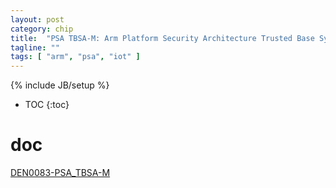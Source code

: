 ```yaml
---
layout: post
category: chip
title:  "PSA TBSA-M: Arm Platform Security Architecture Trusted Base System Architecture"
tagline: ""
tags: [ "arm", "psa", "iot" ] 
---
```

{% include JB/setup %}

* TOC
{:toc}

# doc

[DEN0083-PSA_TBSA-M](https://armkeil.blob.core.windows.net/developer/Files/pdf/PlatformSecurityArchitecture/Architect/DEN0083-PSA_TBSA-M_1.0-bet1.pdf)


